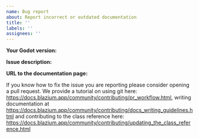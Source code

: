 ```yaml
---
name: Bug report
about: Report incorrect or outdated documentation
title: ''
labels: ''
assignees: ''
---
```


**Your Godot version:**

**Issue description:**

**URL to the documentation page:**

If you know how to fix the issue you are reporting please
consider opening a pull request. We provide a tutorial on
using git here: https://docs.blazium.app/community/contributing/pr_workflow.html,
writing documentation at https://docs.blazium.app/community/contributing/docs_writing_guidelines.html
and contributing to the class reference here: https://docs.blazium.app/community/contributing/updating_the_class_reference.html
